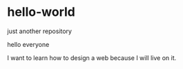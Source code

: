 # hello-world
just another repository


hello everyone

I want to learn how to design a web
because I will live on it.


